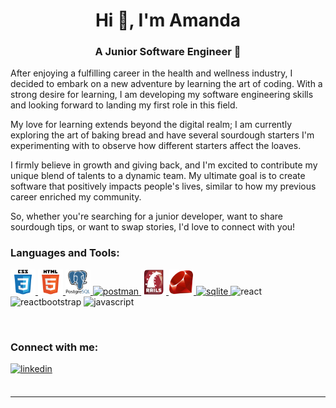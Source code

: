 
<!--
**avikdal/avikdal** is a ✨ _special_ ✨ repository because its `README.md` (this file) appears on your GitHub profile.

Here are some ideas to get you started:

- 🔭 I’m currently working on ...
- 🌱 I’m currently learning ...
- 👯 I’m looking to collaborate on ...
- 🤔 I’m looking for help with ...
- 💬 Ask me about ...
- 📫 How to reach me: ...
- 😄 Pronouns: ...
- ⚡ Fun fact: ...
-->
<h1 align="center">Hi 👋, I'm Amanda</h1>
<h3 align="center">A Junior Software Engineer 🌱 </h3>

<p align="left">
After enjoying a fulfilling career in the health and wellness industry, I decided to embark on a new adventure by learning the art of coding. With a strong desire for learning, I am developing my software engineering skills and looking forward to landing my first role in this field.

My love for learning extends beyond the digital realm; I am currently exploring the art of baking bread and have several sourdough starters I'm experimenting with to observe how different starters affect the loaves.

I firmly believe in growth and giving back, and I'm excited to contribute my unique blend of talents to a dynamic team. My ultimate goal is to create software that positively impacts people's lives, similar to how my previous career enriched my community.

So, whether you're searching for a junior developer, want to share sourdough tips, or want to swap stories,  I'd love to connect with you!
</p>

<h3 align="left">Languages and Tools:</h3>
<p align="left"> <a href="https://www.w3schools.com/css/" target="_blank" rel="noreferrer"> <img src="https://raw.githubusercontent.com/devicons/devicon/master/icons/css3/css3-original-wordmark.svg" alt="css3" width="40" height="40"/> </a><a href="https://www.w3.org/html/" target="_blank" rel="noreferrer"> <img src="https://raw.githubusercontent.com/devicons/devicon/master/icons/html5/html5-original-wordmark.svg" alt="html5" width="40" height="40"/> </a> <a href="https://www.postgresql.org" target="_blank" rel="noreferrer"> <img src="https://raw.githubusercontent.com/devicons/devicon/master/icons/postgresql/postgresql-original-wordmark.svg" alt="postgresql" width="40" height="40"/> </a> <a href="https://postman.com" target="_blank" rel="noreferrer"> <img src="https://www.vectorlogo.zone/logos/getpostman/getpostman-icon.svg" alt="postman" width="40" height="40"/> </a> <a href="https://rubyonrails.org" target="_blank" rel="noreferrer"> <img src="https://raw.githubusercontent.com/devicons/devicon/master/icons/rails/rails-original-wordmark.svg" alt="rails" width="40" height="40"/> </a> <a href="https://www.ruby-lang.org/en/" target="_blank" rel="noreferrer"> <img src="https://raw.githubusercontent.com/devicons/devicon/master/icons/ruby/ruby-original.svg" alt="ruby" width="40" height="40"/> </a> <a href="https://www.sqlite.org/" target="_blank" rel="noreferrer"> <img src="https://www.vectorlogo.zone/logos/sqlite/sqlite-icon.svg" alt="sqlite" width="40" height="40"/> </a> <a>
            <img src="https://cdn.jsdelivr.net/gh/devicons/devicon@latest/icons/react/react-original-wordmark.svg" alt="react" width="40" height="40"/>
           </a> <a>
            <img src="https://cdn.jsdelivr.net/gh/devicons/devicon@latest/icons/reactbootstrap/reactbootstrap-original.svg" alt="reactbootstrap" width="40" height="40" />
          </a> <a>
            <img src="https://cdn.jsdelivr.net/gh/devicons/devicon@latest/icons/javascript/javascript-original.svg" alt="javascript" width="40" height="40" />
          </a>
</p>
<br>


<h3 align="left">Connect with me:</h3> 
<div align="left">
<a href="https://www.linkedin.com/in/amanda-vikdal" target="_blank">
<img src=https://img.shields.io/badge/linkedin-%231E77B5.svg?&style=for-the-badge&logo=linkedin&logoColor=white alt=linkedin style="margin-bottom: 5px;" />
</a>  
</div>  


<br/>  



<!-- ## Recent Blog Posts   -->
<!-- BLOG-POST-LIST:START -->  

<!-- BLOG-POST-LIST:END -->  



----
